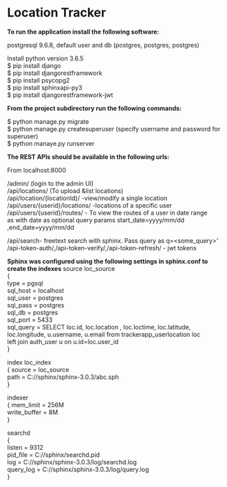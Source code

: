 # Location Tracker

**To run the application install the following software:**

postgresql 9.6.8, default user and db (postgres, postgres, postgres)

Install python version 3.6.5\
$ pip install django\
$ pip install djangorestframework\
$ pip install psycopg2\
$ pip install sphinxapi-py3\
$ pip install djangorestframework-jwt

**From the project subdirectory run the following commands:**

$ python manage.py migrate\
$ python manage.py createsuperuser (specify username and password for superuser)\
$ python manaye.py runserver

**The REST APIs should be available in the following urls:**

From localhost:8000

/admin/ (login to the admin UI)\
/api/locations/ (To upload &list locations)\
/api/location/{locationId}/ -view/modify a single location\
/api/users/{userid}/locations/ -locations of a specific user\
/api/users/{userid}/routes/ - To view the routes of a user in date range                           
                             as with date as optional query params
                             start_date=yyyy/mm/dd ,end_date=yyyy/mm/dd
                             
/api/search- freetext search with sphinx. Pass query as q=<some_query>'
/api-token-auth/,/api-token-verify/,/api-token-refresh/ - jwt tokens                       

**Sphinx was configured using the following settings in sphinx.conf to create the indexes**
source loc_source\
{\
    type      = pgsql\
    sql_host  = localhost\
    sql_user  = postgres\
    sql_pass  = postgres\
    sql_db    = postgres\
    sql_port  = 5433\
    sql_query = SELECT loc.id, loc.location , loc.loctime, loc.latitude, loc.longitude, u.username, u.email from trackerapp_userlocation loc\
                left join auth_user u on u.id=loc.user_id\
}

index loc_index\
{
    source        = loc_source\
    path          = C://sphinx/sphinx-3.0.3/abc.sph\
}

indexer\
{
    mem_limit    = 256M\
    write_buffer = 8M\
}

searchd\
{\
    listen                  = 9312\
    pid_file                = C://sphinx/searchd.pid\
    log         = C://sphinx/sphinx-3.0.3/log/searchd.log\
    query_log = C://sphinx/sphinx-3.0.3/log/query.log\
}